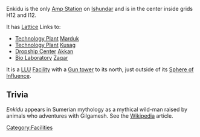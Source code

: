 Enkidu is the only [Amp Station](../locations/Amp_Station.md) on
[Ishundar](../locations/Ishundar.md) and is in the center inside grids H12
and I12.

It has [Lattice](../terminology/Lattice.md) Links to:

- [Technology Plant](../locations/Technology_Plant.md)
  [Marduk](Marduk.md)
- [Technology Plant](../locations/Technology_Plant.md)
  [Kusag](Kusag.md)
- [Dropship Center](../locations/Dropship_Center.md)
  [Akkan](Akkan.md)
- [Bio Laboratory](../locations/Bio_Laboratory.md)
  [Zaqar](Zaqar.md)

It is a [LLU](../terminology/Lattice_Logic_Unit.md) [Facility](../locations/Facilities.md) with a
[Gun tower](../locations/Gun_tower.md) to its north, just outside of its
[Sphere of Influence](../locations/Sphere_of_Influence.md).

## Trivia

_Enkidu_ appears in Sumerian mythology as a mythical wild-man raised by
animals who adventures with Gilgamesh. See the
[Wikipedia](http://en.wikipedia.org/wiki/Enkidu) article.

[Category:Facilities](Category:Facilities.md)
